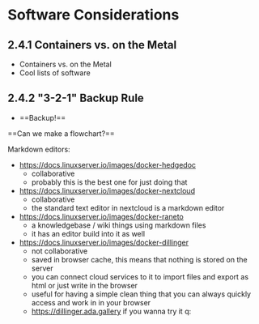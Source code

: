 # Software Considerations
## 2.4.1 Containers vs. on the Metal
- Containers vs. on the Metal
- Cool lists of software
## 2.4.2 "3-2-1" Backup Rule
- ==Backup!==

==Can we make a flowchart?==

Markdown editors:
- https://docs.linuxserver.io/images/docker-hedgedoc
	- collaborative
	- probably this is the best one for just doing that
- https://docs.linuxserver.io/images/docker-nextcloud
	- collaborative
	- the standard text editor in nextcloud is a markdown editor
- https://docs.linuxserver.io/images/docker-raneto
	- a knowledgebase / wiki things using markdown files
	- it has an editor build into it as well
- https://docs.linuxserver.io/images/docker-dillinger
	- not collaborative
	- saved in browser cache, this means that nothing is stored on the server
	- you can connect cloud services to it to import files and export as html or just write in the browser
	- useful for having a simple clean thing that you can always quickly access and work in in your browser
	- https://dillinger.ada.gallery if you wanna try it q: